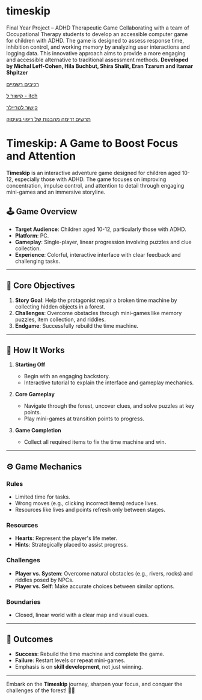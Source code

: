# timeskip

Final Year Project – ADHD Therapeutic Game
Collaborating with a team of Occupational Therapy students to develop an accessible computer game for children with ADHD. The game is designed to assess response time, inhibition control, and working memory by analyzing user interactions and logging data. This innovative approach aims to provide a more engaging and accessible alternative to traditional assessment methods.
**Developed by Michal Leff-Cohen, Hila Buchbut, Shira Shalit, Eran Tzarum and Itamar Shpitzer**

[רכיבים רשמיים](https://github.com/gamedev-ariel/timeskip/wiki)

[קישור ל - itch](https://eran-david.itch.io/timeskip)

[קישור לטריילר](https://www.youtube.com/watch?v=pa8Azw4GSfM)

[תרשים זרימה מהבנות של ריפוי בעיסוק](https://github.com/gamedev-ariel/timeskip/blob/main/gameFlow.pdf)


# Timeskip: A Game to Boost Focus and Attention  

**Timeskip** is an interactive adventure game designed for children aged 10-12, especially those with ADHD. The game focuses on improving concentration, impulse control, and attention to detail through engaging mini-games and an immersive storyline.  

## 🕹️ **Game Overview**  
- **Target Audience**: Children aged 10-12, particularly those with ADHD.  
- **Platform**: PC.  
- **Gameplay**: Single-player, linear progression involving puzzles and clue collection.  
- **Experience**: Colorful, interactive interface with clear feedback and challenging tasks.  

---

## 🌟 **Core Objectives**  
1. **Story Goal**: Help the protagonist repair a broken time machine by collecting hidden objects in a forest.  
2. **Challenges**: Overcome obstacles through mini-games like memory puzzles, item collection, and riddles.  
3. **Endgame**: Successfully rebuild the time machine.  

---

## 📜 **How It Works**  
1. **Starting Off**  
   - Begin with an engaging backstory.  
   - Interactive tutorial to explain the interface and gameplay mechanics.  

2. **Core Gameplay**  
   - Navigate through the forest, uncover clues, and solve puzzles at key points.  
   - Play mini-games at transition points to progress.  

3. **Game Completion**  
   - Collect all required items to fix the time machine and win.  

---

## ⚙️ **Game Mechanics**  

### **Rules**  
- Limited time for tasks.  
- Wrong moves (e.g., clicking incorrect items) reduce lives.  
- Resources like lives and points refresh only between stages.  

### **Resources**  
- **Hearts**: Represent the player's life meter.  
- **Hints**: Strategically placed to assist progress.  

### **Challenges**  
- **Player vs. System**: Overcome natural obstacles (e.g., rivers, rocks) and riddles posed by NPCs.  
- **Player vs. Self**: Make accurate choices between similar options.  

### **Boundaries**  
- Closed, linear world with a clear map and visual cues.  

---

## 🎯 **Outcomes**  
- **Success**: Rebuild the time machine and complete the game.  
- **Failure**: Restart levels or repeat mini-games.  
- Emphasis is on **skill development**, not just winning.  

---

Embark on the **Timeskip** journey, sharpen your focus, and conquer the challenges of the forest! 🌳✨  
